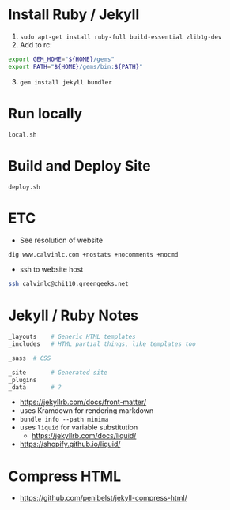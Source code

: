 # Install Ruby / Jekyll
1. `sudo apt-get install ruby-full build-essential zlib1g-dev`
2. Add to rc:
```sh
export GEM_HOME="${HOME}/gems"
export PATH="${HOME}/gems/bin:${PATH}"
```
3. `gem install jekyll bundler`


# Run locally
`local.sh`

# Build and Deploy Site
`deploy.sh`


# ETC
- See resolution of website
```sh
dig www.calvinlc.com +nostats +nocomments +nocmd
```

- ssh to website host
```sh
ssh calvinlc@chi110.greengeeks.net
```

# Jekyll / Ruby Notes
```sh
_layouts    # Generic HTML templates
_includes   # HTML partial things, like templates too

_sass  # CSS

_site       # Generated site
_plugins
_data       # ?


```
- https://jekyllrb.com/docs/front-matter/
- uses Kramdown for rendering markdown
- `bundle info --path minima`
- uses `liquid` for variable substitution
    - https://jekyllrb.com/docs/liquid/
- https://shopify.github.io/liquid/


# Compress HTML
- https://github.com/penibelst/jekyll-compress-html/